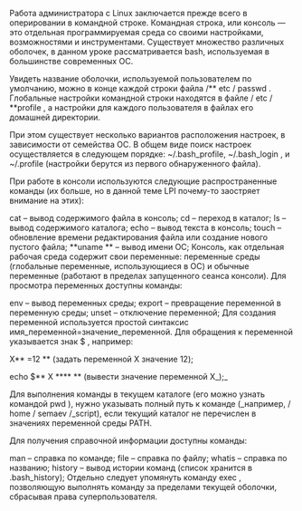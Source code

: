 Работа администратора с Linux заключается прежде всего в оперировании в командной строке. Командная строка, или консоль — это отдельная программируемая среда со своими настройками, возможностями и инструментами. Существует множество различных оболочек, в данном уроке рассматривается bash, используемая в большинстве современных ОС.

Увидеть название оболочки, используемой пользователем по умолчанию, можно в конце каждой строки файла /** etc / passwd . Глобальные настройки командной строки находятся в файле / etc / **profile , а настройки для каждого пользователя в файлах его домашней директории.

При этом существует несколько вариантов расположения настроек, в зависимости от семейства ОС. В общем виде поиск настроек осуществляется в следующем порядке: ~/.bash_profile, ~/.bash_login , и ~/.profile (настройки берутся из первого обнаруженного файла).

При работе в консоли используются следующие распространенные команды (их больше, но в данной теме LPI почему-то заостряет внимание на этих):

cat – вывод содержимого файла в консоль;
cd – переход в каталог;
ls – вывод содержимого каталога;
echo – вывод текста в консоль;
touch – обновление времени редактирования файла или создание нового пустого файла;
**uname ** – вывод имени ОС;
Консоль, как отдельная рабочая среда содержит свои переменные: переменные среды (глобальные переменные, использующиеся в ОС) и обычные переменные (работают в пределах запущенного сеанса консоли). Для просмотра переменных доступны команды:

env – вывод переменных среды;
export – превращение переменной в переменную среды;
unset – отключение переменной;
Для создания переменной используется простой синтаксис имя_переменной=значение_переменной. Для обращения к переменной указывается знак $ , например:

X** =12 ** (задать переменной X значение 12);

echo $** X **** ** (вывести значение переменной X_);_

Для выполнения команды в текущем каталоге (его можно узнать командой pwd ), нужно указывать полный путь к команде (_например, / home / semaev /_script), если текущий каталог не перечислен в значениях переменной среды PATH.

Для получения справочной информации доступны команды:

man – справка по команде;
file – справка по файлу;
whatis – справка по названию;
history – вывод истории команд (список хранится в .bash_history);
Отдельно следует упомянуть команду exec , позволяющую выполнять команду за пределами текущей оболочки, сбрасывая права суперпользователя.